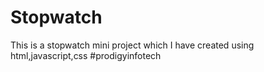 # Stopwatch
This is a stopwatch mini project which I have created using html,javascript,css
#prodigyinfotech
